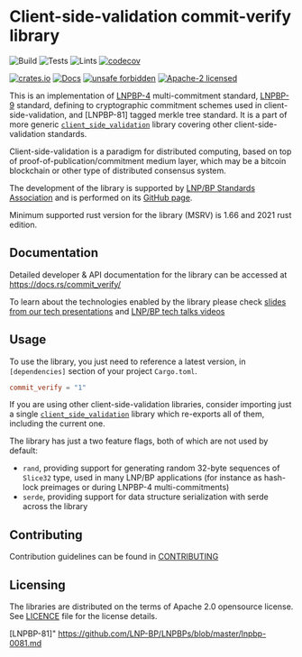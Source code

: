 # Client-side-validation commit-verify library

![Build](https://github.com/LNP-BP/client_side_validation/workflows/Build/badge.svg)
![Tests](https://github.com/LNP-BP/client_side_validation/workflows/Tests/badge.svg)
![Lints](https://github.com/LNP-BP/client_side_validation/workflows/Lints/badge.svg)
[![codecov](https://codecov.io/gh/LNP-BP/client_side_validation/branch/master/graph/badge.svg)](https://codecov.io/gh/LNP-BP/client_side_validation)

[![crates.io](https://meritbadge.herokuapp.com/commit_verify)](https://crates.io/crates/commit_verify)
[![Docs](https://docs.rs/commit_verify/badge.svg)](https://docs.rs/commit_verify)
[![unsafe forbidden](https://img.shields.io/badge/unsafe-forbidden-success.svg)](https://github.com/rust-secure-code/safety-dance/)
[![Apache-2 licensed](https://img.shields.io/crates/l/commit_verify)](./LICENSE)

This is an implementation of [LNPBP-4] multi-commitment standard, [LNPBP-9]
standard, defining to cryptographic commitment schemes used in
client-side-validation, and [LNPBP-81] tagged merkle tree standard. It is a part
of more generic [`client_side_validation`] library covering other
client-side-validation standards.

Client-side-validation is a paradigm for distributed computing, based on top of
proof-of-publication/commitment medium layer, which may be a bitcoin blockchain
or other type of distributed consensus system.

The development of the library is supported by [LNP/BP Standards Association][lnpbp-web]
and is performed on its [GitHub page][lnpbp-github].

Minimum supported rust version for the library (MSRV) is 1.66 and 2021 rust
edition.


## Documentation

Detailed developer & API documentation for the library can be accessed
at <https://docs.rs/commit_verify/>

To learn about the technologies enabled by the library please check
[slides from our tech presentations][presentations]
and [LNP/BP tech talks videos][lnpbp-youtube]


## Usage

To use the library, you just need to reference a latest version, in
`[dependencies]` section of your project `Cargo.toml`.

```toml
commit_verify = "1"
```

If you are using other client-side-validation libraries, consider importing
just a single [`client_side_validation`] library which re-exports all of them,
including the current one.

The library has just a two feature flags, both of which are not used by default:
- `rand`, providing support for generating random 32-byte sequences of `Slice32`
  type, used in many LNP/BP applications (for instance as hash-lock preimages or
  during LNPBP-4 multi-commitments)
- `serde`, providing support for data structure serialization with serde across
  the library


## Contributing

Contribution guidelines can be found in [CONTRIBUTING](../CONTRIBUTING.md)


## Licensing

The libraries are distributed on the terms of Apache 2.0 opensource license.
See [LICENCE](LICENSE) file for the license details.

[`client_side_validation`]: https://crates.io/crates/client_side_validation
[lnpbp-web]: https://lnp-bp.org
[lnpbp-github]: https://github.com/LNP-BP
[lnpbp-youtube]: https://www.youtube.com/@LNPBP
[presentations]: https://github.com/LNP-BP/FAQ/blob/master/Presentation%20slides/

[LNPBP-4]: https://github.com/LNP-BP/LNPBPs/blob/master/lnpbp-0004.md
[LNPBP-9]: https://github.com/LNP-BP/LNPBPs/blob/master/lnpbp-0009.md
[LNPBP-81]" https://github.com/LNP-BP/LNPBPs/blob/master/lnpbp-0081.md
